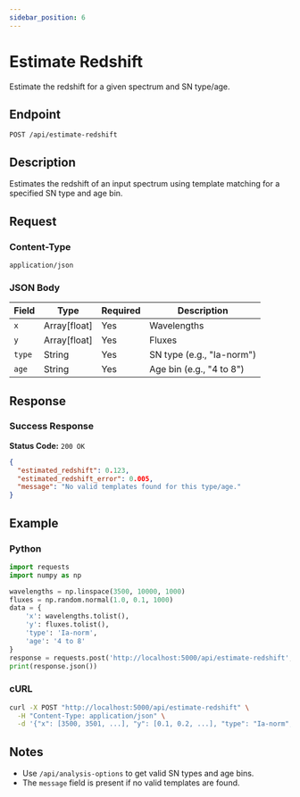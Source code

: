 ```yaml
---
sidebar_position: 6
---
```


# Estimate Redshift

Estimate the redshift for a given spectrum and SN type/age.

## Endpoint

```
POST /api/estimate-redshift
```

## Description

Estimates the redshift of an input spectrum using template matching for a specified SN type and age bin.

## Request

### Content-Type
```
application/json
```

### JSON Body
| Field | Type | Required | Description |
|-------|------|----------|-------------|
| `x` | Array[float] | Yes | Wavelengths |
| `y` | Array[float] | Yes | Fluxes |
| `type` | String | Yes | SN type (e.g., "Ia-norm") |
| `age` | String | Yes | Age bin (e.g., "4 to 8") |

## Response

### Success Response
**Status Code:** `200 OK`

```json
{
  "estimated_redshift": 0.123,
  "estimated_redshift_error": 0.005,
  "message": "No valid templates found for this type/age."
}
```

## Example

### Python
```python
import requests
import numpy as np

wavelengths = np.linspace(3500, 10000, 1000)
fluxes = np.random.normal(1.0, 0.1, 1000)
data = {
    'x': wavelengths.tolist(),
    'y': fluxes.tolist(),
    'type': 'Ia-norm',
    'age': '4 to 8'
}
response = requests.post('http://localhost:5000/api/estimate-redshift', json=data)
print(response.json())
```

### cURL
```bash
curl -X POST "http://localhost:5000/api/estimate-redshift" \
  -H "Content-Type: application/json" \
  -d '{"x": [3500, 3501, ...], "y": [0.1, 0.2, ...], "type": "Ia-norm", "age": "4 to 8"}'
```

## Notes
- Use `/api/analysis-options` to get valid SN types and age bins.
- The `message` field is present if no valid templates are found.
